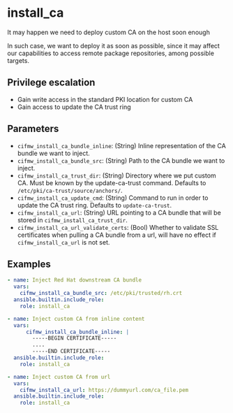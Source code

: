# install_ca
It may happen we need to deploy custom CA on the host soon enough

In such case, we want to deploy it as soon as possible, since it may affect
our capabilities to access remote package repositories, among possible targets.

## Privilege escalation
- Gain write access in the standard PKI location for custom CA
- Gain access to update the CA trust ring

## Parameters
* `cifmw_install_ca_bundle_inline`: (String) Inline representation of the CA bundle we want to inject.
* `cifmw_install_ca_bundle_src`: (String) Path to the CA bundle we want to inject.
* `cifmw_install_ca_trust_dir`: (String) Directory where we put custom CA. Must be known by the update-ca-trust command. Defaults to `/etc/pki/ca-trust/source/anchors/`.
* `cifmw_install_ca_update_cmd`: (String) Command to run in order to update the CA trust ring. Defaults to `update-ca-trust`.
* `cifmw_install_ca_url`: (String) URL pointing to a CA bundle that will be stored in `cifmw_install_ca_trust_dir`.
* `cifmw_install_ca_url_validate_certs`: (Bool) Whether to validate SSL
certificates when pulling a CA bundle from a url, will have no effect if
`cifmw_install_ca_url` is not set.

## Examples
```YAML
- name: Inject Red Hat downstream CA bundle
  vars:
    cifmw_install_ca_bundle_src: /etc/pki/trusted/rh.crt
  ansible.builtin.include_role:
    role: install_ca

- name: Inject custom CA from inline content
  vars:
      cifmw_install_ca_bundle_inline: |
        -----BEGIN CERTIFICATE-----
        ....
        -----END CERTIFICATE-----
  ansible.builtin.include_role:
    role: install_ca

- name: Inject custom CA from url
  vars:
    cifmw_install_ca_url: https://dummyurl.com/ca_file.pem
  ansible.builtin.include_role:
    role: install_ca
```
